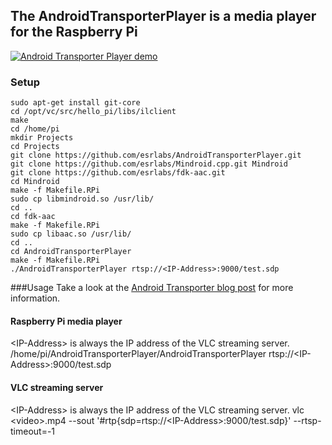 ## The AndroidTransporterPlayer is a media player for the Raspberry Pi

[![Android Transporter Player demo](http://img.youtube.com/vi/PsLb-nDXUyQ/0.jpg)](http://www.youtube.com/watch?v=PsLb-nDXUyQ)

### Setup
    sudo apt-get install git-core
    cd /opt/vc/src/hello_pi/libs/ilclient
    make
    cd /home/pi
    mkdir Projects
    cd Projects
    git clone https://github.com/esrlabs/AndroidTransporterPlayer.git
    git clone https://github.com/esrlabs/Mindroid.cpp.git Mindroid
    git clone https://github.com/esrlabs/fdk-aac.git
    cd Mindroid
    make -f Makefile.RPi
    sudo cp libmindroid.so /usr/lib/
    cd ..
    cd fdk-aac
    make -f Makefile.RPi
    sudo cp libaac.so /usr/lib/
    cd ..
    cd AndroidTransporterPlayer
    make -f Makefile.RPi
    ./AndroidTransporterPlayer rtsp://<IP-Address>:9000/test.sdp

###Usage
Take a look at the [Android Transporter blog post](http://esrlabs.com/android-transporter-for-the-nexus-7-and-the-raspberry-pi/) for more information.

#### Raspberry Pi media player
&lt;IP-Address&gt; is always the IP address of the VLC streaming server.
/home/pi/AndroidTransporterPlayer/AndroidTransporterPlayer rtsp://&lt;IP-Address&gt;:9000/test.sdp

#### VLC streaming server
&lt;IP-Address&gt; is always the IP address of the VLC streaming server.
vlc &lt;video&gt;.mp4 --sout '#rtp{sdp=rtsp://&lt;IP-Address&gt;:9000/test.sdp}' --rtsp-timeout=-1

